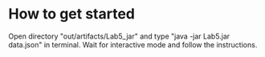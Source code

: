 # How to get started
Open directory "out/artifacts/Lab5_jar" and type "java -jar Lab5.jar data.json" in terminal.
Wait for interactive mode and follow the instructions.

